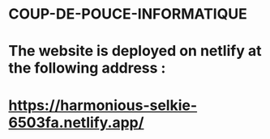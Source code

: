 # COUP-DE-POUCE-INFORMATIQUE

# The website is deployed on netlify at the following address :

# https://harmonious-selkie-6503fa.netlify.app/
